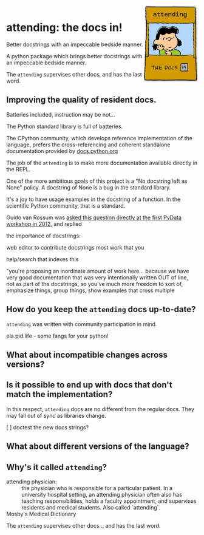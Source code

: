 <img src="attending_logo.jpg" align="right">

# attending: the docs in!

Better docstrings with an impeccable bedside manner.

A python package which brings better docstrings with an impeccable bedside manner.

The `attending` supervises other docs, and has the last word.

## Improving the quality of resident docs.

Batteries included, instruction may be not...

The Python standard library is full of batteries.

The CPython community, which develops reference implementation of the
language, prefers the cross-referencing and coherent standalone documentation
provided by 
[docs.python.org](https://docs.python.org)


The job of the `attending` is to make more documentation available directly in
the REPL.

One of the more ambitious goals of this project is a "No docstring left
as None" policy. A docstring of None is a bug in the standard library.

It's a joy to have usage examples in the docstring of a function. In the
scientific Python community, that is a standard.

Guido van Rossum was [asked this question directly at the first PyData
workshop in 2012](https://youtu.be/QjXJLVINsSA?t=4757), and replied


the importance of docstrings:

web editor to contribute docstrings
most work that you 

help/search that indexes this



"you're proposing an inordinate amount of work here...
because we have very good documentation that was very intentionally written
OUT of line, not as part of the docstrings, so you've much more freedom to
sort of, emphasize things, group things, show examples that cross multiple 


## How do you keep the `attending` docs up-to-date?

`attending` was written with community participation in mind.

ela.pid.life - some fangs for your python!

## What about incompatible changes across versions?

## Is it possible to end up with docs that don't match the implementation?

In this respect, `attending` docs are no different from the regular docs. They
may fall out of sync as libraries change. 

[ ] doctest the new docs strings?

## What about different versions of the language?

## Why's it called `attending`?


<dl>
<dt>attending physician:</dt>
<dd>the physician who is responsible for a particular patient. In a university
hospital setting, an attending physician often also has teaching
responsibilities, holds a faculty appointment, and supervises residents and
medical students. Also called `attending`.</dd>
Mosby's Medical Dictionary
</dl>

The `attending` supervises other docs...  and has the last word.
